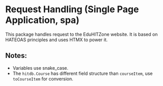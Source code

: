 # Request Handling (Single Page Application, spa)

This package handles request to the EduHITZone website. 
It is based on HATEOAS principles and uses HTMX to power it.
## Notes:
- Variables use snake_case.
- The `hitdb.Course` has different field structure than `courseItem`, use `toCourseItem` for conversion.